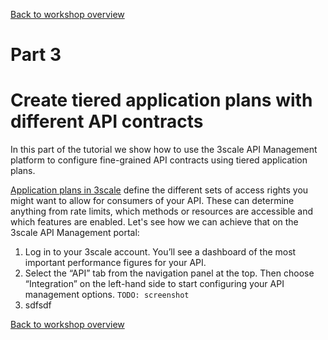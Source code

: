 [Back to workshop overview](../README.md)

# Part 3
# Create tiered application plans with different API contracts

In this part of the tutorial we show how to use the 3scale API Management platform to configure fine-grained API contracts using tiered application plans. 

[Application plans in 3scale](https://support.3scale.net/howtos/api-configuration#application-plans) define the different sets of access rights you might want to allow for consumers of your API. These can determine anything from rate limits, which methods or resources are accessible and which features are enabled. Let's see how we can achieve that on the 3scale API Management portal:

1. Log in to your 3scale account. You’ll see a dashboard of the most important performance figures for your API.  
2. Select the “API” tab from the navigation panel at the top. Then choose “Integration” on the left-hand side to start configuring your API management options.
`TODO: screenshot`
2. sdfsdf



















[Back to workshop overview](../README.md)
